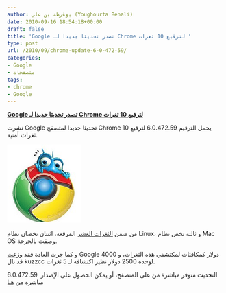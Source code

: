 ```yaml
---
author: يوغرطة بن علي (Youghourta Benali)
date: 2010-09-16 18:54:18+00:00
draft: false
title: 'Google تصدر تحديثا جديدا لـ Chrome لترقيع 10 ثغرات '
type: post
url: /2010/09/chrome-update-6-0-472-59/
categories:
- Google
- متصفحات
tags:
- chrome
- Google
---
```


**[Google تصدر تحديثا جديدا لـ Chrome لترقيع 10 ثغرات](https://www.it-scoop.com/2010/09/chrome-update-6-0-472-59/)**




نشرت Google تحديثا جديدا لمتصفح Chrome يحمل الترقيم 6.0.472.59 لترقيع 10 ثغرات أمنية.




[![](chrome_bugs-e1264950836525.jpg)
](https://www.it-scoop.com/2010/09/chrome-update-6-0-472-59/)


من ضمن [الثغرات العشر](http://googlechromereleases.blogspot.com/2010/09/stable-beta-channel-updates_14.html) المرقعة، اثنتان تخصان نظام Linux، و ثالثة تخص نظام Mac OS وصفت بالحرجة.

و كما جرت العادة فقد [وزعت](http://googlechromereleases.blogspot.com/2010/09/stable-beta-channel-updates_14.html) Google 4000 دولار كمكافئات لمكتشفي هذه الثغرات، و قد نال kuzzcc لوحده 2500 دولار نظير اكتشافه لـ 5 ثغرات.

التحديث متوفر مباشرة من على المتصفح، أو يمكن الحصول على الإصدار  6.0.472.59 مباشرة من [هنا](http://www.google.com/chrome)
